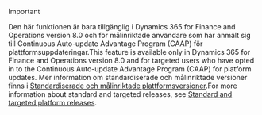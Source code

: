 > [!IMPORTANT]
> <span data-ttu-id="49563-101">Den här funktionen är bara tillgänglig i Dynamics 365 for Finance and Operations version 8.0 och för målinriktade användare som har anmält sig till Continuous Auto-update Advantage Program (CAAP) för plattformsuppdateringar.</span><span class="sxs-lookup"><span data-stu-id="49563-101">This feature is available only in Dynamics 365 for Finance and Operations version 8.0 and for targeted users who have opted in to the Continuous Auto-update Advantage Program (CAAP) for platform updates.</span></span> <span data-ttu-id="49563-102">Mer information om standardiserade och målinriktade versioner finns i [Standardiserade och målinriktade plattformsversioner](../../fin-and-ops/get-started/public-preview-releases.md).</span><span class="sxs-lookup"><span data-stu-id="49563-102">For more information about standard and targeted releases, see [Standard and targeted platform releases](../../fin-and-ops/get-started/public-preview-releases.md).</span></span>
